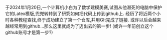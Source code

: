于2024年1月20日,一个计算机小白为了数学建模美赛,试图从他濒死的电脑中保护它的Latex模版,兜兜转转到了研究如何把代码上传到github上.
经历了将近两个小时各种教程查找,终于成功建立了第一个仓库,并用GIt完成了链接.
或许以后会越来越经常用到github...那么这里就成为了迈出去的第一步!
(或许一年前创立这个github账号才是第一步?)
